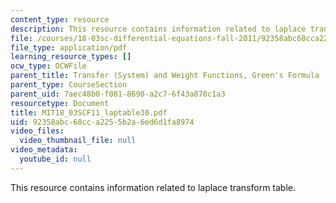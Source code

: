 ```yaml
---
content_type: resource
description: This resource contains information related to laplace transform table.
file: /courses/18-03sc-differential-equations-fall-2011/92358abc68cca2255b2a6ed6d1fa8974_MIT18_03SCF11_laptable30.pdf
file_type: application/pdf
learning_resource_types: []
ocw_type: OCWFile
parent_title: Transfer (System) and Weight Functions, Green's Formula
parent_type: CourseSection
parent_uid: 7aec48b0-f081-8690-a2c7-6f43a870c1a3
resourcetype: Document
title: MIT18_03SCF11_laptable30.pdf
uid: 92358abc-68cc-a225-5b2a-6ed6d1fa8974
video_files:
  video_thumbnail_file: null
video_metadata:
  youtube_id: null
---
```

This resource contains information related to laplace transform table.

